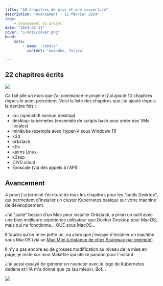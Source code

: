 ```yaml
---
title: "10 chapitres de plus et une couverture"
description: "Avancement - 11 février 2024"
tags:
    - avancement du projet
date: "2024-02-11"
cover: "1-mois/cover.png"
head:
    meta:
        - name: 'robots'
          content: 'noindex, follow'

---
```


## 22 chapitres écrits

![](https://geps.dev/progress/44)

Ca fait pile un mois que j'ai commancé le projet et j'ai ajouté 10 chapitres depuis le point précédent. Voici la liste des chapitres que j'ai ajouté depuis la denière fois :

* crc (openshift version desktop)
* desktop-kubernetes (ensemble de scripts bash pour créer des VMs locales)
* minikube (exemple avec Hyper-V sous Windows 11)
* k3d
* orbstack
* k0s
* kairos Linux
* k3sup
* CIVO cloud
* Exoscale (via des appels à l'API)

## Avancement

A priori j'ai terminé l'écriture de tous les chapitres pour les "outils Desktop", qui permettent d'installer un cluster Kubernetes basique sur votre machine de développement.

J'ai "juste" besoin d'un Mac pour installer Orbstack, a priori un outil avec une bien meilleure expérience utilisateur que Docker Desktop pour MacOS, mais qui ne fonctionne... QUE sous MacOS...

Il faudra qu'on m'en prête un, ou alors que j'essaye d'installer un machine sous MacOS (via un [Mac Mini à distance de chez Scaleway par exemple](https://www.scaleway.com/fr/hello-m1/))

Il n'y a pas encore eu de grosses modification au niveau de la mise en page, je reste sur mon Makefile qui utilise pandoc pour l'instant.

J'ai aussi essayé de générer un nuancier avec le logo de Kubernetes dedans et l'IA m'a donné que ça (au mieux). Bof...

![](1-mois/cover.png)
